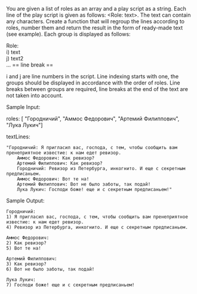 You are given a list of roles as an array and a play script as a string.
Each line of the play script is given as follows: <Role: text>.
The text can contain any characters.
Create a function that will regroup the lines according to roles, number them and return the result in the form of ready-made text (see example). Each group is displayed as follows:

Role:   
i) text  
j) text2  
...
== line break ==  

i and j are line numbers in the script. Line indexing starts with one, the groups should be displayed in accordance with the order of roles. Line breaks between groups are required, line breaks at the end of the text are not taken into account.

Sample Input: 

roles: 
[ "Городничий", "Аммос Федорович", "Артемий Филиппович", "Лука Лукич"] 

textLines:
                
    "Городничий: Я пригласил вас, господа, с тем, чтобы сообщить вам пренеприятное известие: к нам едет ревизор.
        Аммос Федорович: Как ревизор?
        Артемий Филиппович: Как ревизор?
        Городничий: Ревизор из Петербурга, инкогнито. И еще с секретным предписаньем.
        Аммос Федорович: Вот те на!
        Артемий Филиппович: Вот не было заботы, так подай!
        Лука Лукич: Господи боже! еще и с секретным предписаньем!"
                
Sample Output:
 
    Городничий: 
    1) Я пригласил вас, господа, с тем, чтобы сообщить вам пренеприятное известие: к нам едет ревизор. 
    4) Ревизор из Петербурга, инкогнито. И еще с секретным предписаньем.

    Аммос Федорович: 
    2) Как ревизор? 
    5) Вот те на! 

    Артемий Филиппович: 
    3) Как ревизор? 
    6) Вот не было заботы, так подай!
 
    Лука Лукич:
    7) Господи боже! еще и с секретным предписаньем! 

